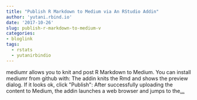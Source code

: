 ```yaml
---
title: "Publish R Markdown to Medium via An RStudio Addin"
author: 'yutani.rbind.io'
date: '2017-10-26'
slug: publish-r-markdown-to-medium-v
categories:
- bloglink
tags:
  - rstats
  - yutanirbindio
---
```


mediumr allows you to knit and post R Markdown to Medium. You can install mediumr from github with: The addin knits the Rmd and shows the preview dialog. If it looks ok, click "Publish": After successfully uploading the content to Medium, the addin launches a web browser and jumps to the[... <i class="fas fa-external-link-alt"></i>](https://yutani.rbind.io/post/2017-10-26-post-to-medium/)

